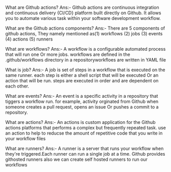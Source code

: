 What are Github actions?
Ans:- Github actions are continuous integration and continuous delivery {CI/CD} platform built directly on Github.
It allows you to automate various task within your software development workflow.


What are the Github actions components?
Ans:- There are 5 components of github actions, They namely mentioned as(1) workflows
(2) jobs
(3) events
(4) actions
(5) runners


What are workflows?
Ans:- A workflow is a configurable automated process that will run one Or more jobs.
workflows are defined in the .github/workflows directory in a repositoryworkfloes are written in YAML file

What is job?
Ans:- A job is set of steps in a workflow that is executed on the same runner.
each step is either a shell script that will be executed Or an action that will be run.
steps are executed in order and are dependent on each other.

What are events?
Ans:- An event is a specific activity in a repository that tiggers a workflow run.
for example, activity orginated from Github when someone creates a pull request, opens an issue Or pushes a commit to a repository.

What are actions?
Ans:- An actions is custom application for the Github actions platforms that performs a complex but frequently repeated task.
use an action to help to reducse the amount of repetitive code that you write in your workflow files

What are runners?
Ans:- A runner is a server that runs your workflow when they're triggered.Each runner can run a single job at a time.
Github provides githosted runners also we can create self hosted runners to run our workflows 

